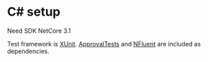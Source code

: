 # C# setup

Need SDK NetCore 3.1

Test framework is [XUnit](https://xunit.net/). [ApprovalTests](https://github.com/approvals/approvaltests.net) and [NFluent](http://n-fluent.net/) are included as dependencies.
